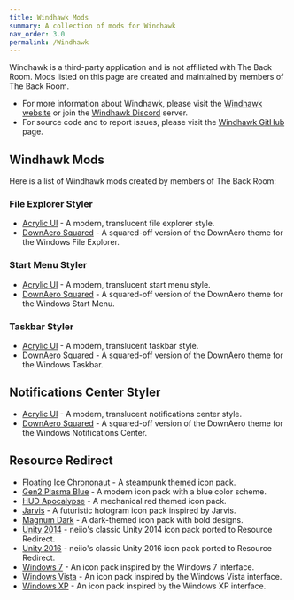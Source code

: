 ```yaml
---
title: Windhawk Mods
summary: A collection of mods for Windhawk
nav_order: 3.0
permalink: /Windhawk
---
```


Windhawk is a third-party application and is not affiliated with The Back Room. Mods listed on this page are created and maintained by members of The Back Room.
- For more information about Windhawk, please visit the [Windhawk website](https://windhawk.net) or join the [Windhawk Discord](https://discord.com/servers/windhawk-923944342991818753) server.
- For source code and to report issues, please visit the [Windhawk GitHub](https://github.com/ramensoftware/windhawk) page.

## Windhawk Mods
Here is a list of Windhawk mods created by members of The Back Room:

### File Explorer Styler
- [Acrylic UI](https://the-back-room.info/Windhawk/FileExplorerStyler/AcrylicUI) - A modern, translucent file explorer style.
- [DownAero Squared](https://the-back-room.info/Windhawk/FileExplorerStyler/DownAeroSquared) - A squared-off version of the DownAero theme for the Windows File Explorer.

### Start Menu Styler
- [Acrylic UI](https://the-back-room.info/Windhawk/StartMenuStyler/AcrylicUI) - A modern, translucent start menu style.
- [DownAero Squared](https://the-back-room.info/Windhawk/StartMenuStyler/DownAeroSquared) - A squared-off version of the DownAero theme for the Windows Start Menu.

### Taskbar Styler
- [Acrylic UI](https://the-back-room.info/Windhawk/TaskbarStyler/AcrylicUI) - A modern, translucent taskbar style.
- [DownAero Squared](https://the-back-room.info/Windhawk/TaskbarStyler/DownAeroSquared) - A squared-off version of the DownAero theme for the Windows Taskbar.

## Notifications Center Styler
- [Acrylic UI](https://the-back-room.info/Windhawk/NotificationsCenterStyler/AcrylicUI) - A modern, translucent notifications center style.
- [DownAero Squared](https://the-back-room.info/Windhawk/NotificationsCenterStyler/DownAeroSquared) - A squared-off version of the DownAero theme for the Windows Notifications Center.

## Resource Redirect
- [Floating Ice Chrononaut](https://the-back-room.info/Windhawk/ResourceRedirect/FloatingIceChrononaut) - A steampunk themed icon pack.
- [Gen2 Plasma Blue](https://the-back-room.info/Windhawk/ResourceRedirect/Gen2PlasmaBlue) - A modern icon pack with a blue color scheme.
- [HUD Apocalypse](https://the-back-room.info/Windhawk/ResourceRedirect/HUDApocalypse) - A mechanical red themed icon pack.
- [Jarvis](https://the-back-room.info/Windhawk/ResourceRedirect/Jarvis) - A futuristic hologram icon pack inspired by Jarvis.
- [Magnum Dark](https://the-back-room.info/Windhawk/ResourceRedirect/MagnumDark) - A dark-themed icon pack with bold designs.
- [Unity 2014](https://the-back-room.info/Windhawk/ResourceRedirect/Unity2014) - neiio's classic Unity 2014 icon pack ported to Resource Redirect.
- [Unity 2016](https://the-back-room.info/Windhawk/ResourceRedirect/Unity2016) - neiio's classic Unity 2016 icon pack ported to Resource Redirect.
- [Windows 7](https://the-back-room.info/Windhawk/ResourceRedirect/Windows7) - An icon pack inspired by the Windows 7 interface.
- [Windows Vista](https://the-back-room.info/Windhawk/ResourceRedirect/WindowsVista) - An icon pack inspired by the Windows Vista interface.
- [Windows XP](https://the-back-room.info/Windhawk/ResourceRedirect/WindowsXP) - An icon pack inspired by the Windows XP interface.